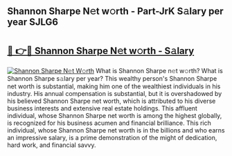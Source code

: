 ## Shannon Sharpe N𝚎t w𝚘rth - Part-JrK S𝚊lary per year SJLG6

# <h2><a href="http://gc1z46p.nevu.top/?p=Shannon+Sharpe">🔗 👉🔴 Shannon Sharpe N𝚎t w𝚘rth - S𝚊lary</a></h2>

[![Shannon Sharpe N𝚎t W𝚘rth](https://i.imgur.com/Oavwk0R.jpeg)](http://gc1z46p.nevu.top/?p=Shannon+Sharpe)
What is Shannon Sharpe n𝚎t w𝚘rth? What is Shannon Sharpe s𝚊lary per year?
This wealthy person's Shannon Sharpe net worth is substantial, making him one of the wealthiest individuals in his industry. His annual compensation is substantial, but it is overshadowed by his believed Shannon Sharpe net worth, which is attributed to his diverse business interests and extensive real estate holdings. This affluent individual, whose Shannon Sharpe net worth is among the highest globally, is recognized for his business acumen and financial brilliance. This rich individual, whose Shannon Sharpe net worth is in the billions and who earns an impressive salary, is a prime demonstration of the might of dedication, hard work, and financial savvy.
